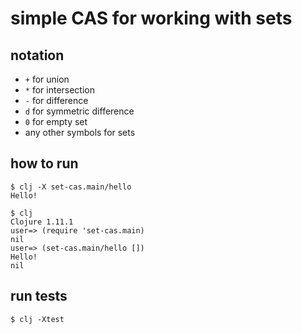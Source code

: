 # simple CAS for working with sets

## notation
* `+` for union
* `*` for intersection
* `-` for difference
* `d` for symmetric difference
* `0` for empty set
* any other symbols for sets

## how to run

```console
$ clj -X set-cas.main/hello
Hello!
```

```console
$ clj
Clojure 1.11.1
user=> (require 'set-cas.main)
nil
user=> (set-cas.main/hello [])
Hello!
nil
```

## run tests
```console
$ clj -Xtest
```
